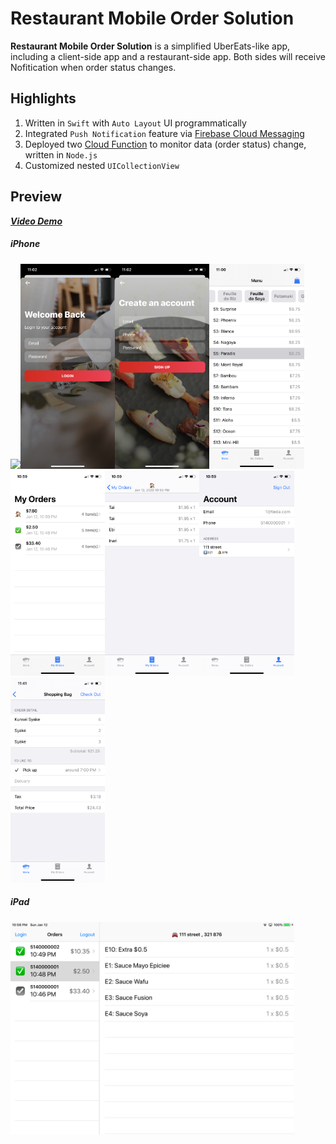 # Restaurant Mobile Order Solution

**Restaurant Mobile Order Solution** is a simplified UberEats-like app, including a client-side app and a restaurant-side app. Both sides will receive Nofitication when order status changes.

## Highlights

1. Written in `Swift` with `Auto Layout` UI programmatically
2. Integrated `Push Notification` feature via [Firebase Cloud Messaging](https://firebase.google.com/docs/cloud-messaging)
3. Deployed two [Cloud Function](https://firebase.google.com/docs/functions) to monitor data (order status) change, written in `Node.js`
4. Customized nested `UICollectionView`

## Preview

_[**Video Demo**](https://vimeo.com/384440813)_

##### iPhone

<img src='../asset/restaurant-solution/home.png' width="30%"><img src='../asset/restaurant-solution/login.png' width="30%"><img src='../asset/restaurant-solution/signup.png' width="30%"><img src='../asset/restaurant-solution/menu.png' width="30%"><img src='../asset/restaurant-solution/orders.png' width="30%"><img src='../asset/restaurant-solution/order_detail.png' width="30%"><img src='../asset/restaurant-solution/account.png' width="30%"><img src='../asset/restaurant-solution/bag.png' width="30%">

##### iPad

<img src='../asset/restaurant-solution/ipad.png' width="90%">

